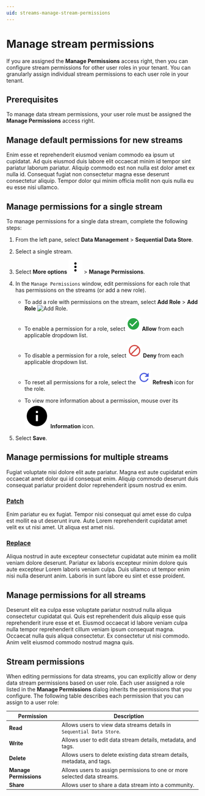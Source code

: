 ```yaml
---
uid: streams-manage-stream-permissions
---
```


# Manage stream permissions

If you are assigned the **Manage Permissions** access right, then you can configure stream permissions for other user roles in your tenant. You can granularly assign individual stream permissions to each user role in your tenant.

## Prerequisites

To manage data stream permissions, your user role must be assigned the **Manage Permissions** access right.

## Manage default permissions for new streams

Enim esse et reprehenderit eiusmod veniam commodo ea ipsum ut cupidatat. Ad quis eiusmod duis labore elit occaecat minim id tempor sint pariatur laborum pariatur. Aliquip commodo est non nulla est dolor amet ex nulla id. Consequat fugiat non consectetur magna esse deserunt consectetur aliquip. Tempor dolor qui minim officia mollit non quis nulla eu eu esse nisi ullamco.

## Manage permissions for a single stream

To manage permissions for a single data stream, complete the following steps:

1. From the left pane, select **Data Management** > **Sequential Data Store**.

1. Select a single stream.

1. Select **More options** ![More options icon](../../../_icons/dots-vertical.svg) > **Manage Permissions**.

1. In the `Manage Permissions` window, edit permissions for each role that has permissions on the streams (or add a new role).

	- To add a role with permissions on the stream, select **Add Role** > **Add Role** ![Add Role](../../../_icons/plus-thick-alt.svg).

	- To enable a permission for a role, select ![Allow](../../../_icons/check-circle.svg) **Allow** from each applicable dropdown list.

	- To disable a permission for a role, select ![Deny](../../../_icons/cancel.svg) **Deny** from each applicable dropdown list.

	- To reset all permissions for a role, select the ![Refresh](../../../_icons/refresh.svg) **Refresh** icon for the role.

	- To view more information about a permission, mouse over its ![Information](../../../_icons/information.svg) **Information** icon.

1. Select **Save**.

## Manage permissions for multiple streams

Fugiat voluptate nisi dolore elit aute pariatur. Magna est aute cupidatat enim occaecat amet dolor qui id consequat enim. Aliquip commodo deserunt duis consequat pariatur proident dolor reprehenderit ipsum nostrud ex enim.

### [Patch](#tab/patch)

Enim pariatur eu ex fugiat. Tempor nisi consequat qui amet esse do culpa est mollit ea ut deserunt irure. Aute Lorem reprehenderit cupidatat amet velit ex ut nisi amet. Ut aliqua est amet nisi.

### [Replace](#tab/replace)

Aliqua nostrud in aute excepteur consectetur cupidatat aute minim ea mollit veniam dolore deserunt. Pariatur ex laboris excepteur minim dolore quis aute excepteur Lorem laboris veniam culpa. Duis ullamco ut tempor enim nisi nulla deserunt anim. Laboris in sunt labore eu sint et esse proident.

## Manage permissions for all streams

Deserunt elit ea culpa esse voluptate pariatur nostrud nulla aliqua consectetur cupidatat qui. Quis est reprehenderit duis aliquip esse quis reprehenderit irure esse et et. Eiusmod occaecat id labore veniam culpa nulla tempor reprehenderit cillum veniam ipsum consequat magna. Occaecat nulla quis aliqua consectetur. Ex consectetur ut nisi commodo. Anim velit eiusmod commodo nostrud magna quis.

## Stream permissions

When editing permissions for data streams, you can explicitly allow or deny data stream permissions based on user role. Each user assigned a role listed in the **Manage Permissions** dialog inherits the permissions that you configure. The following table describes each permission that you can assign to a user role:

<!-- TODO: Test individual stream permissions -->

| Permission | Description |
|--|--|
| **Read** | Allows users to view data streams details in `Sequential Data Store`. |
| **Write** | Allows user to edit data stream details, metadata, and tags. |
| **Delete** | Allows users to delete existing data stream details, metadata, and tags. |
| **Manage Permissions** | Allows users to assign permissions to one or more selected data streams. |
| **Share** | Allows user to share a data stream into a community. |
